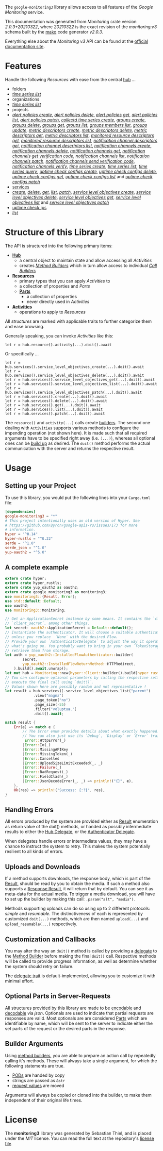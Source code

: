 <!---
DO NOT EDIT !
This file was generated automatically from 'src/mako/api/README.md.mako'
DO NOT EDIT !
-->
The `google-monitoring3` library allows access to all features of the *Google Monitoring* service.

This documentation was generated from *Monitoring* crate version *2.0.3+20210322*, where *20210322* is the exact revision of the *monitoring:v3* schema built by the [mako](http://www.makotemplates.org/) code generator *v2.0.3*.

Everything else about the *Monitoring* *v3* API can be found at the
[official documentation site](https://cloud.google.com/monitoring/api/).
# Features

Handle the following *Resources* with ease from the central [hub](https://docs.rs/google-monitoring3/2.0.3+20210322/google_monitoring3/Monitoring) ... 

* folders
 * [*time series list*](https://docs.rs/google-monitoring3/2.0.3+20210322/google_monitoring3/api::FolderTimeSeryListCall)
* organizations
 * [*time series list*](https://docs.rs/google-monitoring3/2.0.3+20210322/google_monitoring3/api::OrganizationTimeSeryListCall)
* projects
 * [*alert policies create*](https://docs.rs/google-monitoring3/2.0.3+20210322/google_monitoring3/api::ProjectAlertPolicyCreateCall), [*alert policies delete*](https://docs.rs/google-monitoring3/2.0.3+20210322/google_monitoring3/api::ProjectAlertPolicyDeleteCall), [*alert policies get*](https://docs.rs/google-monitoring3/2.0.3+20210322/google_monitoring3/api::ProjectAlertPolicyGetCall), [*alert policies list*](https://docs.rs/google-monitoring3/2.0.3+20210322/google_monitoring3/api::ProjectAlertPolicyListCall), [*alert policies patch*](https://docs.rs/google-monitoring3/2.0.3+20210322/google_monitoring3/api::ProjectAlertPolicyPatchCall), [*collectd time series create*](https://docs.rs/google-monitoring3/2.0.3+20210322/google_monitoring3/api::ProjectCollectdTimeSeryCreateCall), [*groups create*](https://docs.rs/google-monitoring3/2.0.3+20210322/google_monitoring3/api::ProjectGroupCreateCall), [*groups delete*](https://docs.rs/google-monitoring3/2.0.3+20210322/google_monitoring3/api::ProjectGroupDeleteCall), [*groups get*](https://docs.rs/google-monitoring3/2.0.3+20210322/google_monitoring3/api::ProjectGroupGetCall), [*groups list*](https://docs.rs/google-monitoring3/2.0.3+20210322/google_monitoring3/api::ProjectGroupListCall), [*groups members list*](https://docs.rs/google-monitoring3/2.0.3+20210322/google_monitoring3/api::ProjectGroupMemberListCall), [*groups update*](https://docs.rs/google-monitoring3/2.0.3+20210322/google_monitoring3/api::ProjectGroupUpdateCall), [*metric descriptors create*](https://docs.rs/google-monitoring3/2.0.3+20210322/google_monitoring3/api::ProjectMetricDescriptorCreateCall), [*metric descriptors delete*](https://docs.rs/google-monitoring3/2.0.3+20210322/google_monitoring3/api::ProjectMetricDescriptorDeleteCall), [*metric descriptors get*](https://docs.rs/google-monitoring3/2.0.3+20210322/google_monitoring3/api::ProjectMetricDescriptorGetCall), [*metric descriptors list*](https://docs.rs/google-monitoring3/2.0.3+20210322/google_monitoring3/api::ProjectMetricDescriptorListCall), [*monitored resource descriptors get*](https://docs.rs/google-monitoring3/2.0.3+20210322/google_monitoring3/api::ProjectMonitoredResourceDescriptorGetCall), [*monitored resource descriptors list*](https://docs.rs/google-monitoring3/2.0.3+20210322/google_monitoring3/api::ProjectMonitoredResourceDescriptorListCall), [*notification channel descriptors get*](https://docs.rs/google-monitoring3/2.0.3+20210322/google_monitoring3/api::ProjectNotificationChannelDescriptorGetCall), [*notification channel descriptors list*](https://docs.rs/google-monitoring3/2.0.3+20210322/google_monitoring3/api::ProjectNotificationChannelDescriptorListCall), [*notification channels create*](https://docs.rs/google-monitoring3/2.0.3+20210322/google_monitoring3/api::ProjectNotificationChannelCreateCall), [*notification channels delete*](https://docs.rs/google-monitoring3/2.0.3+20210322/google_monitoring3/api::ProjectNotificationChannelDeleteCall), [*notification channels get*](https://docs.rs/google-monitoring3/2.0.3+20210322/google_monitoring3/api::ProjectNotificationChannelGetCall), [*notification channels get verification code*](https://docs.rs/google-monitoring3/2.0.3+20210322/google_monitoring3/api::ProjectNotificationChannelGetVerificationCodeCall), [*notification channels list*](https://docs.rs/google-monitoring3/2.0.3+20210322/google_monitoring3/api::ProjectNotificationChannelListCall), [*notification channels patch*](https://docs.rs/google-monitoring3/2.0.3+20210322/google_monitoring3/api::ProjectNotificationChannelPatchCall), [*notification channels send verification code*](https://docs.rs/google-monitoring3/2.0.3+20210322/google_monitoring3/api::ProjectNotificationChannelSendVerificationCodeCall), [*notification channels verify*](https://docs.rs/google-monitoring3/2.0.3+20210322/google_monitoring3/api::ProjectNotificationChannelVerifyCall), [*time series create*](https://docs.rs/google-monitoring3/2.0.3+20210322/google_monitoring3/api::ProjectTimeSeryCreateCall), [*time series list*](https://docs.rs/google-monitoring3/2.0.3+20210322/google_monitoring3/api::ProjectTimeSeryListCall), [*time series query*](https://docs.rs/google-monitoring3/2.0.3+20210322/google_monitoring3/api::ProjectTimeSeryQueryCall), [*uptime check configs create*](https://docs.rs/google-monitoring3/2.0.3+20210322/google_monitoring3/api::ProjectUptimeCheckConfigCreateCall), [*uptime check configs delete*](https://docs.rs/google-monitoring3/2.0.3+20210322/google_monitoring3/api::ProjectUptimeCheckConfigDeleteCall), [*uptime check configs get*](https://docs.rs/google-monitoring3/2.0.3+20210322/google_monitoring3/api::ProjectUptimeCheckConfigGetCall), [*uptime check configs list*](https://docs.rs/google-monitoring3/2.0.3+20210322/google_monitoring3/api::ProjectUptimeCheckConfigListCall) and [*uptime check configs patch*](https://docs.rs/google-monitoring3/2.0.3+20210322/google_monitoring3/api::ProjectUptimeCheckConfigPatchCall)
* [services](https://docs.rs/google-monitoring3/2.0.3+20210322/google_monitoring3/api::Service)
 * [*create*](https://docs.rs/google-monitoring3/2.0.3+20210322/google_monitoring3/api::ServiceCreateCall), [*delete*](https://docs.rs/google-monitoring3/2.0.3+20210322/google_monitoring3/api::ServiceDeleteCall), [*get*](https://docs.rs/google-monitoring3/2.0.3+20210322/google_monitoring3/api::ServiceGetCall), [*list*](https://docs.rs/google-monitoring3/2.0.3+20210322/google_monitoring3/api::ServiceListCall), [*patch*](https://docs.rs/google-monitoring3/2.0.3+20210322/google_monitoring3/api::ServicePatchCall), [*service level objectives create*](https://docs.rs/google-monitoring3/2.0.3+20210322/google_monitoring3/api::ServiceServiceLevelObjectiveCreateCall), [*service level objectives delete*](https://docs.rs/google-monitoring3/2.0.3+20210322/google_monitoring3/api::ServiceServiceLevelObjectiveDeleteCall), [*service level objectives get*](https://docs.rs/google-monitoring3/2.0.3+20210322/google_monitoring3/api::ServiceServiceLevelObjectiveGetCall), [*service level objectives list*](https://docs.rs/google-monitoring3/2.0.3+20210322/google_monitoring3/api::ServiceServiceLevelObjectiveListCall) and [*service level objectives patch*](https://docs.rs/google-monitoring3/2.0.3+20210322/google_monitoring3/api::ServiceServiceLevelObjectivePatchCall)
* [uptime check ips](https://docs.rs/google-monitoring3/2.0.3+20210322/google_monitoring3/api::UptimeCheckIp)
 * [*list*](https://docs.rs/google-monitoring3/2.0.3+20210322/google_monitoring3/api::UptimeCheckIpListCall)




# Structure of this Library

The API is structured into the following primary items:

* **[Hub](https://docs.rs/google-monitoring3/2.0.3+20210322/google_monitoring3/Monitoring)**
    * a central object to maintain state and allow accessing all *Activities*
    * creates [*Method Builders*](https://docs.rs/google-monitoring3/2.0.3+20210322/google_monitoring3/client::MethodsBuilder) which in turn
      allow access to individual [*Call Builders*](https://docs.rs/google-monitoring3/2.0.3+20210322/google_monitoring3/client::CallBuilder)
* **[Resources](https://docs.rs/google-monitoring3/2.0.3+20210322/google_monitoring3/client::Resource)**
    * primary types that you can apply *Activities* to
    * a collection of properties and *Parts*
    * **[Parts](https://docs.rs/google-monitoring3/2.0.3+20210322/google_monitoring3/client::Part)**
        * a collection of properties
        * never directly used in *Activities*
* **[Activities](https://docs.rs/google-monitoring3/2.0.3+20210322/google_monitoring3/client::CallBuilder)**
    * operations to apply to *Resources*

All *structures* are marked with applicable traits to further categorize them and ease browsing.

Generally speaking, you can invoke *Activities* like this:

```Rust,ignore
let r = hub.resource().activity(...).doit().await
```

Or specifically ...

```ignore
let r = hub.services().service_level_objectives_create(...).doit().await
let r = hub.services().service_level_objectives_delete(...).doit().await
let r = hub.services().service_level_objectives_get(...).doit().await
let r = hub.services().service_level_objectives_list(...).doit().await
let r = hub.services().service_level_objectives_patch(...).doit().await
let r = hub.services().create(...).doit().await
let r = hub.services().delete(...).doit().await
let r = hub.services().get(...).doit().await
let r = hub.services().list(...).doit().await
let r = hub.services().patch(...).doit().await
```

The `resource()` and `activity(...)` calls create [builders][builder-pattern]. The second one dealing with `Activities` 
supports various methods to configure the impending operation (not shown here). It is made such that all required arguments have to be 
specified right away (i.e. `(...)`), whereas all optional ones can be [build up][builder-pattern] as desired.
The `doit()` method performs the actual communication with the server and returns the respective result.

# Usage

## Setting up your Project

To use this library, you would put the following lines into your `Cargo.toml` file:

```toml
[dependencies]
google-monitoring3 = "*"
# This project intentionally uses an old version of Hyper. See
# https://github.com/Byron/google-apis-rs/issues/173 for more
# information.
hyper = "^0.14"
hyper-rustls = "^0.22"
serde = "^1.0"
serde_json = "^1.0"
yup-oauth2 = "^5.0"
```

## A complete example

```Rust
extern crate hyper;
extern crate hyper_rustls;
extern crate yup_oauth2 as oauth2;
extern crate google_monitoring3 as monitoring3;
use monitoring3::{Result, Error};
use std::default::Default;
use oauth2;
use monitoring3::Monitoring;

// Get an ApplicationSecret instance by some means. It contains the `client_id` and 
// `client_secret`, among other things.
let secret: oauth2::ApplicationSecret = Default::default();
// Instantiate the authenticator. It will choose a suitable authentication flow for you, 
// unless you replace  `None` with the desired Flow.
// Provide your own `AuthenticatorDelegate` to adjust the way it operates and get feedback about 
// what's going on. You probably want to bring in your own `TokenStorage` to persist tokens and
// retrieve them from storage.
let auth = yup_oauth2::InstalledFlowAuthenticator::builder(
        secret,
        yup_oauth2::InstalledFlowReturnMethod::HTTPRedirect,
    ).build().await.unwrap();
let mut hub = Monitoring::new(hyper::Client::builder().build(hyper_rustls::HttpsConnector::with_native_roots()), auth);
// You can configure optional parameters by calling the respective setters at will, and
// execute the final call using `doit()`.
// Values shown here are possibly random and not representative !
let result = hub.services().service_level_objectives_list("parent")
             .view("magna")
             .page_token("no")
             .page_size(-55)
             .filter("voluptua.")
             .doit().await;

match result {
    Err(e) => match e {
        // The Error enum provides details about what exactly happened.
        // You can also just use its `Debug`, `Display` or `Error` traits
         Error::HttpError(_)
        |Error::Io(_)
        |Error::MissingAPIKey
        |Error::MissingToken(_)
        |Error::Cancelled
        |Error::UploadSizeLimitExceeded(_, _)
        |Error::Failure(_)
        |Error::BadRequest(_)
        |Error::FieldClash(_)
        |Error::JsonDecodeError(_, _) => println!("{}", e),
    },
    Ok(res) => println!("Success: {:?}", res),
}

```
## Handling Errors

All errors produced by the system are provided either as [Result](https://docs.rs/google-monitoring3/2.0.3+20210322/google_monitoring3/client::Result) enumeration as return value of
the doit() methods, or handed as possibly intermediate results to either the 
[Hub Delegate](https://docs.rs/google-monitoring3/2.0.3+20210322/google_monitoring3/client::Delegate), or the [Authenticator Delegate](https://docs.rs/yup-oauth2/*/yup_oauth2/trait.AuthenticatorDelegate.html).

When delegates handle errors or intermediate values, they may have a chance to instruct the system to retry. This 
makes the system potentially resilient to all kinds of errors.

## Uploads and Downloads
If a method supports downloads, the response body, which is part of the [Result](https://docs.rs/google-monitoring3/2.0.3+20210322/google_monitoring3/client::Result), should be
read by you to obtain the media.
If such a method also supports a [Response Result](https://docs.rs/google-monitoring3/2.0.3+20210322/google_monitoring3/client::ResponseResult), it will return that by default.
You can see it as meta-data for the actual media. To trigger a media download, you will have to set up the builder by making
this call: `.param("alt", "media")`.

Methods supporting uploads can do so using up to 2 different protocols: 
*simple* and *resumable*. The distinctiveness of each is represented by customized 
`doit(...)` methods, which are then named `upload(...)` and `upload_resumable(...)` respectively.

## Customization and Callbacks

You may alter the way an `doit()` method is called by providing a [delegate](https://docs.rs/google-monitoring3/2.0.3+20210322/google_monitoring3/client::Delegate) to the 
[Method Builder](https://docs.rs/google-monitoring3/2.0.3+20210322/google_monitoring3/client::CallBuilder) before making the final `doit()` call. 
Respective methods will be called to provide progress information, as well as determine whether the system should 
retry on failure.

The [delegate trait](https://docs.rs/google-monitoring3/2.0.3+20210322/google_monitoring3/client::Delegate) is default-implemented, allowing you to customize it with minimal effort.

## Optional Parts in Server-Requests

All structures provided by this library are made to be [encodable](https://docs.rs/google-monitoring3/2.0.3+20210322/google_monitoring3/client::RequestValue) and 
[decodable](https://docs.rs/google-monitoring3/2.0.3+20210322/google_monitoring3/client::ResponseResult) via *json*. Optionals are used to indicate that partial requests are responses 
are valid.
Most optionals are are considered [Parts](https://docs.rs/google-monitoring3/2.0.3+20210322/google_monitoring3/client::Part) which are identifiable by name, which will be sent to 
the server to indicate either the set parts of the request or the desired parts in the response.

## Builder Arguments

Using [method builders](https://docs.rs/google-monitoring3/2.0.3+20210322/google_monitoring3/client::CallBuilder), you are able to prepare an action call by repeatedly calling it's methods.
These will always take a single argument, for which the following statements are true.

* [PODs][wiki-pod] are handed by copy
* strings are passed as `&str`
* [request values](https://docs.rs/google-monitoring3/2.0.3+20210322/google_monitoring3/client::RequestValue) are moved

Arguments will always be copied or cloned into the builder, to make them independent of their original life times.

[wiki-pod]: http://en.wikipedia.org/wiki/Plain_old_data_structure
[builder-pattern]: http://en.wikipedia.org/wiki/Builder_pattern
[google-go-api]: https://github.com/google/google-api-go-client

# License
The **monitoring3** library was generated by Sebastian Thiel, and is placed 
under the *MIT* license.
You can read the full text at the repository's [license file][repo-license].

[repo-license]: https://github.com/Byron/google-apis-rsblob/main/LICENSE.md
